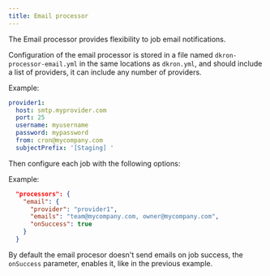 ```yaml
---
title: Email processor
---
```


The Email processor provides flexibility to job email notifications.

Configuration of the email processor is stored in a file named `dkron-processor-email.yml` in the same locations as `dkron.yml`, and should include a list of providers, it can include any number of providers.

Example:
```yaml
provider1:
  host: smtp.myprovider.com
  port: 25
  username: myusername
  password: mypassword
  from: cron@mycompany.com
  subjectPrefix: '[Staging] '
```

Then configure each job with the following options:

Example:

```json
  "processors": {
    "email": {
      "provider": "provider1",
      "emails": "team@mycompany.com, owner@mycompany.com",
      "onSuccess": true
    }
  }
```

By default the email procesor doesn't send emails on job success, the `onSuccess` parameter, enables it, like in the previous example.
